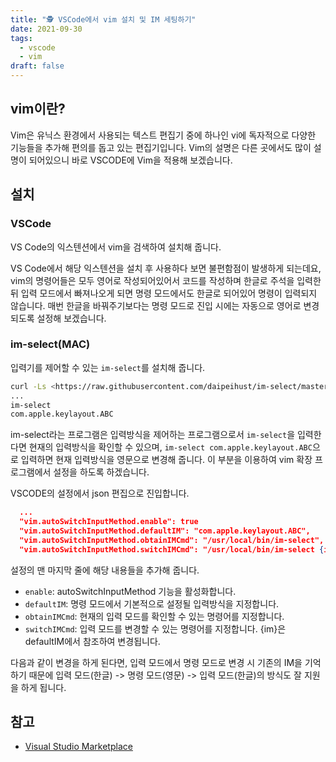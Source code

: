 ```yaml
---
title: "🕵️ VSCode에서 vim 설치 및 IM 세팅하기"
date: 2021-09-30
tags:
  - vscode
  - vim
draft: false
---
```


## vim이란?

Vim은 유닉스 환경에서 사용되는 텍스트 편집기 중에 하나인 vi에 독자적으로 다양한 기능들을 추가해 편의를 돕고 있는 편집기입니다. Vim의 설명은 다른 곳에서도 많이 설명이 되어있으니 바로 VSCODE에 Vim을 적용해 보겠습니다.

## 설치

### VSCode

VS Code의 익스텐션에서 vim을 검색하여 설치해 줍니다.

VS Code에서 해당 익스텐션을 설치 후 사용하다 보면 불편함점이 발생하게 되는데요, vim의 명령어들은 모두 영어로 작성되어있어서 코드를 작성하며 한글로 주석을 입력한 뒤 입력 모드에서 빠져나오게 되면 명령 모드에서도 한글로 되어있어 명령이 입력되지 않습니다. 매번 한글을 바꿔주기보다는 명령 모드로 진입 시에는 자동으로 영어로 변경되도록 설정해 보겠습니다.

### im-select(MAC)

입력기를 제어할 수 있는 `im-select`를 설치해 줍니다.

```bash
curl -Ls <https://raw.githubusercontent.com/daipeihust/im-select/master/install_mac.sh> | sh
...
im-select
com.apple.keylayout.ABC
```

im-select라는 프로그램은 입력방식을 제어하는 프로그램으로서 `im-select`을 입력한다면 현재의 입력방식을 확인할 수 있으며, `im-select com.apple.keylayout.ABC`으로 입력하면 현재 입력방식을 영문으로 변경해 줍니다. 이 부분을 이용하여 vim 확장 프로그램에서 설정을 하도록 하겠습니다.

VSCODE의 설정에서 json 편집으로 진입합니다.

```json
  ...
  "vim.autoSwitchInputMethod.enable": true
  "vim.autoSwitchInputMethod.defaultIM": "com.apple.keylayout.ABC",
  "vim.autoSwitchInputMethod.obtainIMCmd": "/usr/local/bin/im-select",
  "vim.autoSwitchInputMethod.switchIMCmd": "/usr/local/bin/im-select {im}",
```

설정의 맨 마지막 줄에 해당 내용들을 추가해 줍니다.

- `enable`: autoSwitchInputMethod 기능을 활성화합니다.
- `defaultIM`: 명령 모드에서 기본적으로 설정될 입력방식을 지정합니다.
- `obtainIMCmd`: 현재의 입력 모드를 확인할 수 있는 명령어를 지정합니다.
- `switchIMCmd`: 입력 모드를 변경할 수 있는 명령어를 지정합니다. {im}은 defaultIM에서 참조하여 변경됩니다.

다음과 같이 변경을 하게 된다면, 입력 모드에서 명령 모드로 변경 시 기존의 IM을 기억하기 때문에 입력 모드(한글) -> 명령 모드(영문) -> 입력 모드(한글)의 방식도 잘 지원을 하게 됩니다.

## 참고

- [Visual Studio Marketplace](https://marketplace.visualstudio.com/items?itemName=vscodevim.vim)
